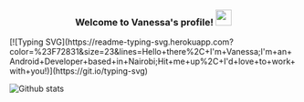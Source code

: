 ###
<!--Intro-->
<h3 align="center">
 Welcome to Vanessa's profile!
  <img src="https://media.giphy.com/media/hvRJCLFzcasrR4ia7z/giphy.gif" width="28">
</h3>
[![Typing SVG](https://readme-typing-svg.herokuapp.com?color=%23F72831&size=23&lines=Hello+there%2C+I'm+Vanessa;I'm+an+Android+Developer+based+in+Nairobi;Hit+me+up%2C+I'd+love+to+work+with+you!)](https://git.io/typing-svg)

![Github stats](https://github-readme-stats.vercel.app/api?username=vkamunya)

<!--
**vkamunya/vkamunya** is a ✨ _special_ ✨ repository because its `README.md` (this file) appears on your GitHub profile.

Here are some ideas to get you started:

- 🔭 I’m currently working on ...
- 🌱 I’m currently learning ...
- 👯 I’m looking to collaborate on ...
- 🤔 I’m looking for help with ...
- 💬 Ask me about ...
- 📫 How to reach me: ...
- 😄 Pronouns: ...
- ⚡ Fun fact: ...
-->
